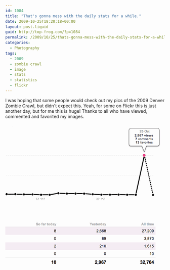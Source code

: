```yaml
---
id: 1084
title: "That's gonna mess with the daily stats for a while."
date: 2009-10-25T18:20:18+00:00
layout: post.liquid
guid: http://top-frog.com/?p=1084
permalink: /2009/10/25/thats-gonna-mess-with-the-daily-stats-for-a-while/
categories:
  - Photography
tags:
  - 2009
  - zombie crawl 
  - image 
  - stats 
  - statistics
  - flickr
---
```

I was hoping that some people would check out my pics of the 2009 Denver Zombie Crawl, but didn't expect this. Yeah, for some on Flickr this is just another day, but for me this is huge! Thanks to all who have viewed, commented and favorited my images.

<img src="/assets/articles/flickr-zombie-stats.png" alt="flickr-zombie-stats" title="flickr-zombie-stats" />
